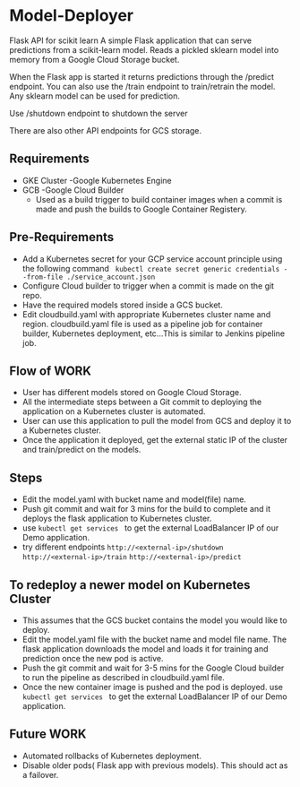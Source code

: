 # Model-Deployer
Flask API for scikit learn
A simple Flask application that can serve predictions from a scikit-learn model. Reads a pickled sklearn model into memory from a Google Cloud Storage bucket.

When the Flask app is started it returns predictions through the /predict endpoint. You can also use the /train endpoint to train/retrain the model. Any sklearn model can be used for prediction.

Use /shutdown endpoint to shutdown the server

There are also other API endpoints for GCS storage.

## Requirements
- GKE Cluster -Google Kubernetes Engine
- GCB -Google Cloud Builder
  - Used as a build trigger to build container images when a commit is made and push the builds to Google Container Registery.

## Pre-Requirements
- Add a Kubernetes secret for your GCP service account principle using the following command ``` kubectl create secret generic credentials --from-file ./service_account.json```
- Configure Cloud builder to trigger when a commit is made on the git repo.
- Have the required models stored inside a GCS bucket.
- Edit cloudbuild.yaml with appropriate Kubernetes cluster name and region. cloudbuild.yaml file is used as a pipeline job for container builder, Kubernetes deployment, etc...This is similar to Jenkins pipeline job.

## Flow of WORK
- User has different models stored on Google Cloud Storage.
- All the intermediate steps between a Git commit to deploying the application on a Kubernetes cluster is automated.
- User can use this application to pull the model from GCS and deploy it to a Kubernetes cluster.
- Once the application it deployed, get the external static IP of the cluster and train/predict on the models.

## Steps
- Edit the model.yaml with bucket name and model(file) name.
- Push git commit and wait for 3 mins for the build to complete and it deploys the flask application to Kubernetes cluster.
- use ```kubectl get services ``` to get the external LoadBalancer IP of our Demo application.
- try different endpoints ```http://<external-ip>/shutdown``` ```http://<external-ip>/train``` ```http://<external-ip>/predict```

## To redeploy a newer model on Kubernetes Cluster
- This assumes that the GCS bucket contains the model you would like to deploy.
- Edit the model.yaml file with the bucket name and model file name. The flask application downloads the model and loads it for training and prediction once the new pod is active.
-  Push the git commit and wait for 3-5 mins for the Google Cloud builder to run the pipeline as described in cloudbuild.yaml file.
- Once the new container image is pushed and the pod is deployed. use ```kubectl get services ``` to get the external LoadBalancer IP of our Demo application.

## Future WORK
- Automated rollbacks of Kubernetes deployment.
- Disable older pods( Flask app with previous models). This should act as a failover.
